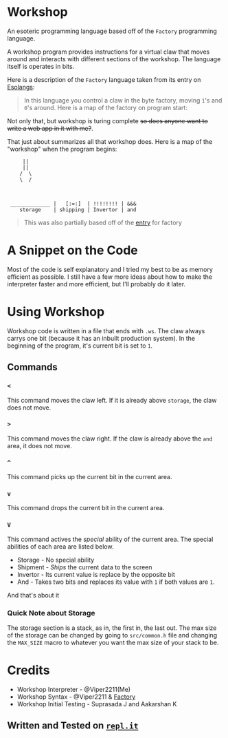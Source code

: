 # Workshop
An esoteric programming language based off of the `Factory` programming language.

A workshop program provides instructions for a virtual claw that moves around and interacts with different sections of the workshop. The language itself is operates in bits. 

Here is a description of the `Factory` language taken from its entry on [Esolangs](esolangs.org):
> In this language you control a claw in the byte factory, moving `1`'s and `0`'s around. Here is a map of the factory on program start:

Not only that, but workshop is turing complete ~~so does anyone want to write a web app in it with me?~~.

That just about summarizes all that workshop does. Here is a map of the "workshop" when the program begins:
```
     ||
     ||
    /  \
    \  /



 _____________ |   [:=:]  | !!!!!!!! | &&& 
    storage    | shipping | Invertor | and
```
> This was also partially based off of the [entry](https://esolangs.org/wiki/Factory) for factory

# A Snippet on the Code
Most of the code is self explanatory and I tried my best to be as memory efficient as possible. I still have a few more ideas about how to make the interpreter faster and more efficient, but I'll probably do it later.

# Using Workshop
Workshop code is written in a file that ends with `.ws`.
The claw always carrys one bit (because it has an inbuilt production system). In the beginning of the program, it's current bit is set to `1`.

## Commands
### `<`
This command moves the claw left. If it is already above `storage`, the claw does not move.
### `>` 
This command moves the claw right. If the claw is already above the `and` area, it does not move.
### `^`
This command picks up the current bit in the current area.
### `v` 
This command drops the current bit in the current area.
### `V`
This command actives the _special_ ability of the current area. The special abilities of each area are listed below.
- Storage - No special ability
- Shipment - _Ships_ the current data to the screen
- Invertor - Its current value is replace by the opposite bit
- And - Takes two bits and replaces its value with `1` if both values are `1`.

And that's about it

### Quick Note about Storage
The storage section is a stack, as in, the first in, the last out. The max size of the storage can be changed by going to `src/common.h` file and changing the `MAX_SIZE` macro to whatever you want the max size of your stack to be.

# Credits
- Workshop Interpreter - @Viper2211(Me)
- Workshop Syntax - @Viper2211 & [Factory](https://esolangs.org/wiki/Factory)
- Workshop Initial Testing - Suprasada J and Aakarshan K
## Written and Tested on [`repl.it`](https://repl.it/@Viper2211/)
